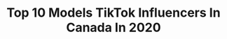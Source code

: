 ---
title: Top 10 Models TikTok Influencers In Canada In 2020
description: >-
  Find top models TikTok influencers in Canada in 2020. Most popular hashtags: #fyp #foryou #duet #foryoupage.
platform: TikTok
hits: 207
text_top: Analyze the top-rated TikTok accounts on inBeat.
text_bottom: Our search engine has 207 TikTok influencers like this in Canada for you to collaborate.
profiles:
  - username: "nehchalb"
    fullname: >-
      nehchal
    bio: >-
      model
    location: "Canada"
    followers: 30100
    engagement: 875
    commentsToLikes: 0.022786
    id: ck8kg0kgfge5v0j78pxquufxj
    verified: false
    hashtags: "#pubjabi, #foryou, #model, #baddie"
  - username: "modelsforyou"
    fullname: >-
      Models
    bio: >-
      TikToks #1 Model Page! 🍑🍒 Dm for Business and Promotional Deals! 👍📈
    location: "Canada"
    followers: 197500
    engagement: 478
    commentsToLikes: 0.007527
    id: ck9flmlmhopzz0j78yjgykhx9
    verified: false
    hashtags: "#models, #modeling, #beauty, #fashion"
  - username: "nicoleleblond"
    fullname: >-
      nicoleleblond
    bio: >-
      28 female model fighting chronic illnesses 19+🏳️‍🌈 pan insta @nicoleleblond
    location: "Canada"
    followers: 29600
    engagement: 1180
    commentsToLikes: 0.070198
    id: ckb9m6iglf1910j23qcyh2sjy
    verified: false
    hashtags: "#outdoors, #dance, #canadian, #tattoos"
  - username: "shelbyymaynard"
    fullname: >-
      Shelby
    bio: >-
      canadian model 🇨🇦|🇧🇷 modelo canadense email: shelbyjean1919@yahoo.com
    location: "Canada"
    followers: 94900
    engagement: 2326
    commentsToLikes: 0.012640
    id: ckd6d2qem583i0j23fkgxguo0
    verified: false
    hashtags: "#pravoc, #gringos, #brasil, #gringa"
  - username: "_maya44"
    fullname: >-
      M&M🍝
    bio: >-
      Actress | Singer | Model 🇨🇦 21
    location: "Canada"
    followers: 29500
    engagement: 1675
    commentsToLikes: 0.030706
    id: ckbqgd7011sfy0j239mg2hop4
    verified: false
    hashtags: "#pov, #problemsolved, #didyouknow, #rareaesthetic"
  - username: "downthealiway"
    fullname: >-
      Allison (Ali)😽
    bio: >-
      18👏🏼 Model💋 Canadian🇨🇦 Check my Insta and YouTube!?🤯🔥
    location: "Canada"
    followers: 2971
    engagement: 1204
    commentsToLikes: 0.062134
    id: ckceknhbtu4b60j233b5j1en2
    verified: false
    hashtags: "#fyp, #inthegarden, #shareyourplaylist, #bunny"
  - username: "mikemains"
    fullname: >-
      Mike Mains
    bio: >-
      🇨🇦 Canadian Model in 🇨🇦 🔜...🇹🇭 🇺🇸✈️ More content 👇
    location: "Canada"
    followers: 89500
    engagement: 630
    commentsToLikes: 0.120246
    id: ckahx79ccu1kz0i78wtwx13ul
    verified: false
    hashtags: "#missisauga, #lightsabers, #ineedagopro, #qewhighway"
  - username: "shaquoneblake"
    fullname: >-
      𝐒𝐡𝐚𝐪¹
    bio: >-
      FOLLOWING ON IG: @onceaking__ Published Model🦋 Downloading 200K 46%👋🏾♥️
    location: "Canada"
    followers: 150400
    engagement: 1284
    commentsToLikes: 0.057948
    id: cka6j90wtttl10i78f49cq7e3
    verified: false
    hashtags: "#lgbtq, #shaquoneblake, #trend, #fyp"
  - username: "hunnyhigh"
    fullname: >-
      Hunny
    bio: >-
      Insta : @emxtive - if you know me irl no you don’t ❤️ Part time model/clown
    location: "Canada"
    followers: 6326
    engagement: 915
    commentsToLikes: 0.053778
    id: ck806vqz3me7r0j78bxtikj1s
    verified: false
    hashtags: "#fyp, #putafingerdown, #duet, #artistsoftiktok"
  - username: "mina.lateef"
    fullname: >-
      MINA LATEEF
    bio: >-
      🇮🇶🇨🇦 professional model Snapchat:mina.lateef Instagram:mina_lateef_model
    location: "Canada"
    followers: 319800
    engagement: 1058
    commentsToLikes: 0.033941
    id: ckdntmohilswk0j236ilelcte
    verified: false
    hashtags: "#foryoupage, #funny, #foryou, #explore"
---